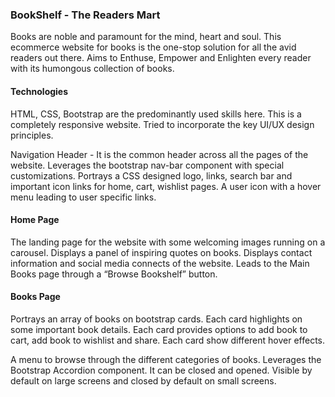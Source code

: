 ### BookShelf - The Readers Mart
 Books are noble and paramount for the mind, heart and soul.
 This ecommerce website for books is the one-stop solution for all the avid readers out there.
Aims to Enthuse, Empower and Enlighten every reader with its humongous collection of books.


#### Technologies 
HTML, CSS, Bootstrap are the predominantly used skills here.
This is a completely responsive website.
Tried to incorporate the key UI/UX design principles.

Navigation Header - It is the common header across all the pages of the website. Leverages the bootstrap nav-bar component with special customizations.
Portrays a CSS designed logo, links, search bar and important icon links for home, cart, wishlist pages. A user icon with a hover menu leading to user specific links.

#### Home Page 
The landing page for the website with some welcoming  images running on a carousel.
Displays a panel of inspiring quotes on books.
Displays contact information and social media connects of the website.
Leads to the Main Books page through a “Browse Bookshelf” button.

#### Books Page

Portrays an array of books on bootstrap cards. Each card highlights on some important book details. Each card provides options to add book to cart, add book to wishlist and share. Each card show different hover effects.
 
A menu to browse through the different categories of books. Leverages the Bootstrap Accordion component. It can be closed and opened. Visible by default on large screens and closed by default on small screens.
 
